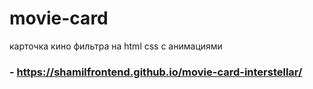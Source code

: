 # movie-card
карточка кино фильтра на html css с анимациями
### - https://shamilfrontend.github.io/movie-card-interstellar/
